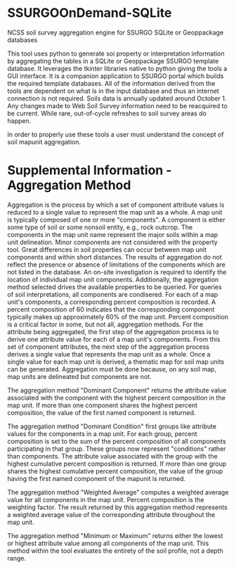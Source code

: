 # SSURGOOnDemand-SQLite
 NCSS soil survey aggregation engine for SSURGO SQLite or Geoppackage databases
 
This tool uses python to generate soi property or interpretation information by aggregating the tables in a SQLite or Geoppackage SSURGO template database.  It leverages the tkinter libraries native to python giving the tools a GUI interface.  It is a companion application to SSURGO portal which builds the required template databases.  All of the information derived from the tools are dependent on what is in the input database and thus an internet connection is not required.  Soils data is annually updated around October 1.  Any changes made to Web Soil Survey information need to be reacquired to be current.  While rare, out-of-cycle refreshes to soil survey areas do happen.

In order to properly use these tools a user must understand the concept of soil mapunit aggregation.

<h1>Supplemental Information - Aggregation Method</h1>

Aggregation is the process by which a set of component attribute values is reduced to a single value to represent the map unit as a whole. A map unit is typically composed of one or more "components". A component is either some type of soil or some nonsoil entity, e.g., rock outcrop. The components in the map unit name represent the major soils within a map unit delineation. Minor components are not considered with the property tool. Great differences in soil properties can occur between map unit components and within short distances. The results of aggregation do not reflect the presence or absence of limitations of the components which are not listed in the database. An on-site investigation is required to identify the location of individual map unit components.  Additionally, the aggregation method selected drives the available properties to be queried. For queries of soil interpretations, all components are condisered. For each of a map unit's components, a corresponding percent composition is recorded. A percent composition of 60 indicates that the corresponding component typically makes up approximately 60% of the map unit. Percent composition is a critical factor in some, but not all, aggregation methods.
For the attribute being aggregated, the first step of the aggregation process is to derive one attribute value for each of a map unit's components. From this set of component attributes, the next step of the aggregation process derives a single value that represents the map unit as a whole. Once a single value for each map unit is derived, a thematic map for soil map units can be generated. Aggregation must be done because, on any soil map, map units are delineated but components are not.

The aggregation method "Dominant Component" returns the attribute value associated with the component with the highest percent composition in the map unit. If more than one component shares the highest percent composition, the value of the first named component is returned.

The aggregation method "Dominant Condition" first groups like attribute values for the components in a map unit. For each group, percent composition is set to the sum of the percent composition of all components participating in that group. These groups now represent "conditions" rather than components. The attribute value associated with the group with the highest cumulative percent composition is returned. If more than one group shares the highest cumulative percent composition, the value of the group having the first named component of the mapunit is returned.

The aggregation method "Weighted Average" computes a weighted average value for all components in the map unit. Percent composition is the weighting factor. The result returned by this aggregation method represents a weighted average value of the corresponding attribute throughout the map unit.

The aggregation method "Minimum or Maximum" returns either the lowest or highest attribute value among all components of the map unit.  This method within the tool evaluates the entirety of the soil profile, not a depth range.
